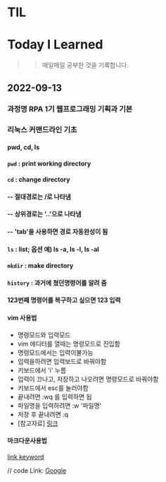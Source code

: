 # TIL
# Today I Learned
>>매일매일 공부한 것을 기록합니다.

## 2022-09-13
### 과정명 RPA 1기 웹프로그래밍 기획과 기본
### 리눅스 커맨드라인 기초
#### pwd, cd, ls

#### `pwd` : print working directory
#### `cd` : change directory
#### -- 절대경로는 /로 나타냄
#### -- 상위경로는 '..'으로 나타냄
#### -- 'tab'을 사용하면 경로 자동완성이 됨
#### `ls` : list; 옵션 예) ls -a, ls -l, ls -al
#### `mkdir` : make directory

#### `history` : 과거에 쳤던명령어를 알려 줌
#### 123번째 명령어를 복구하고 싶으면 123 입력 

#### vim 사용법
- 명령모드와 입력모드
 - vim 에디터를 열때는 명령모드로 진입함
 - 명령모드에서는 입력이불가능
 - 입력을하려면 입력보드로 바꿔야함
  - 키보드에서 'i' 누름
 - 입력이 끄나고, 저장하고 나오려면 명령모드로 바꿔야함
  - 키보드에서 esc를 눌러야함
 - 끝내려면 :wq 를 입력하면 됩
 - 파일명을 입력하려면 :w '파일명'
 - 저장 후 끝내려면 :q
 - [참고자료] [링크](https://ssayebee.github.io/wiki/how_to_use_vim.html)

#### 마크다운사용법
[link keyword][id]

[id]: URL "Optional Title here"

// code
Link: [Google][googlelink]

[googlelink]: https://google.com "Go google"

